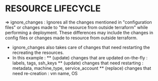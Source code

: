 # RESOURCE LIFECYCLE 

=> ignore_changes : Ignores all the changes mentioned in "configuration files" or changes made to "the resource from outside terraform" while performing a deployment. These differences may include the changes in config files or changes made to resource from outside terraform. 

* ignore_changes also takes care of changes that need restarting the recreating the resources.
* In this example : 
                ** (update)    changes that are updated on-the-fly : labels, tags, ssh_keys
                ** (update)    changes that need restarting : metadata, machine_type, service_account
                ** (replace)    changes that need re-creation : vm name, OS

